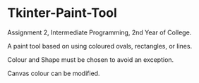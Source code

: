 # Tkinter-Paint-Tool
Assignment 2, Intermediate Programming, 2nd Year of College.

A paint tool based on using coloured ovals, rectangles, or lines.

Colour and Shape must be chosen to avoid an exception.

Canvas colour can be modified.
